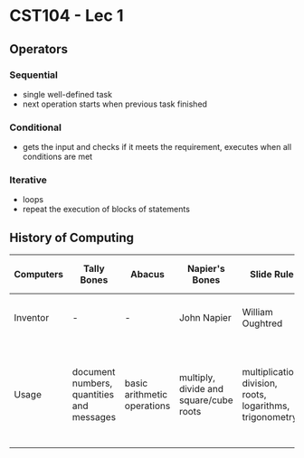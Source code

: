 # CST104  - Lec 1

## Operators

### Sequential

- single well-defined task
- next operation starts when previous task finished

### Conditional

- gets the input and checks if it meets the requirement, executes when all conditions are met

### Iterative

- loops
- repeat the execution of blocks of statements

## History of Computing


| Computers | Tally Bones | Abacus | Napier's Bones | Slide Rule | Pascaline | Stepped Reckoner | Leibnitz’s Wheel | Arithmometer | Difference Engine | Analytical Engine | Scheutzian Calculation Engine | Tabulating Machine |
| - | - | - | - | - | - | - | - | - | - | - | - | -
| Inventor | - | - | John Napier | William Oughtred | Blaise Pascal | Gottfried Wilhelm Leibniz | Gottfried Leibnitz | Thomas de Colmar | Charles Babbage | Augusta Ada Byron + Charles Babbage | Per Georg Scheutz | Herman Hollerith |
| Usage | document numbers, quantities and messages | basic arithmetic operations | multiply, divide and square/cube roots | multiplication, division, roots, logarithms, trigonometry | addition and subtraction | add, subtract, multiply and divide | add, subtract, multiply and divide | add, subtract, multiply and divide | add, subtract, multiply and divide (6 significant digits), polynomials and others | uses binary system | print | read punch cards